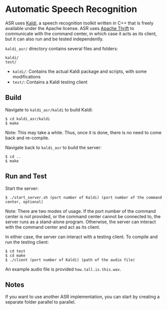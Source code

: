 # Automatic Speech Recognition
ASR uses [Kaldi](http://kaldi.sourceforge.net/), a speech recognition toolkit
written in C++ that is freely available under the Apache license. ASR uses
[Apache Thrift](http://thrift.apache.org/) to communicate with the command
center, in which case it acts as its client,
but it can also run and be tested independently.

`kaldi_asr/` directory contains several files and folders:

```
kaldi/
test/
```

- `kaldi/`: Contains the actual Kaldi package and scripts, with some
  modifications
- `test/`: Contains a Kaldi testing client

## Build

Navigate to `kaldi_asr/kaldi` to build Kaldi:

```
$ cd kaldi_asr/kaldi
$ make
```

Note: This may take a while. Thus, once it is done, there is no need to come back and re-compile.

Navigate back to `kaldi_asr` to build the server:

```
$ cd ..
$ make
```

## Run and Test

Start the server:

```
$ ./start_server.sh (port number of Kaldi) (port number of the command center, optional)
```

Note: There are two modes of usage. 
If the port number of the command center is not provided,
or the command center cannot be connected to,
the server runs as a stand-alone program.
Otherwise, the server can interact with the command center
and act as its client.

In either case, the server can interact with a testing client.
To compile and run the testing client:


```
$ cd test
$ cd make
$ ./client (port number of Kaldi) (path of the audio file)
``` 

An example audio file is provided `how.tall.is.this.wav`.

## Notes
If you want to use another ASR implementation,
you can start by creating a separate folder parallel to parallel.
